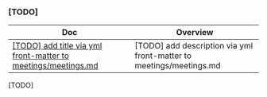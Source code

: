 ### [TODO]

<!-- prettier-ignore-start -->
<!-- start_toc -->
| Doc | Overview |
|--|--|
| [[TODO] add title via yml front-matter to meetings/meetings.md](/meetings/meetings.md#readme) | [TODO] add description via yml front-matter to meetings/meetings.md |
<!-- end_toc -->
<!-- prettier-ignore-end -->

[TODO]